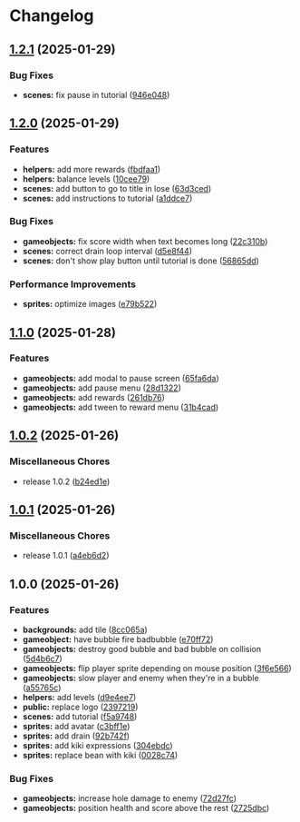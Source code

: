# Changelog

## [1.2.1](https://github.com/remarkablegames/bubble-gun/compare/v1.2.0...v1.2.1) (2025-01-29)


### Bug Fixes

* **scenes:** fix pause in tutorial ([946e048](https://github.com/remarkablegames/bubble-gun/commit/946e048ac6544115a891b0e6dbc1a0113e974ede))

## [1.2.0](https://github.com/remarkablegames/bubble-gun/compare/v1.1.0...v1.2.0) (2025-01-29)


### Features

* **helpers:** add more rewards ([fbdfaa1](https://github.com/remarkablegames/bubble-gun/commit/fbdfaa15023ab480ac2d34e5054e263a5c48bd76))
* **helpers:** balance levels ([10cee79](https://github.com/remarkablegames/bubble-gun/commit/10cee79b361dee7ee1dfbe47b9d8829e1faba35e))
* **scenes:** add button to go to title in lose ([63d3ced](https://github.com/remarkablegames/bubble-gun/commit/63d3ced43dbdfc806b3ac791ef461c4a30401146))
* **scenes:** add instructions to tutorial ([a1ddce7](https://github.com/remarkablegames/bubble-gun/commit/a1ddce70bf32c0928b86bd5e299b8d39721fb505))


### Bug Fixes

* **gameobjects:** fix score width when text becomes long ([22c310b](https://github.com/remarkablegames/bubble-gun/commit/22c310be2415787248be00cd6c93a890effebc92))
* **scenes:** correct drain loop interval ([d5e8f44](https://github.com/remarkablegames/bubble-gun/commit/d5e8f4407de2cbfe026b76e579c24713f99507cd))
* **scenes:** don't show play button until tutorial is done ([56865dd](https://github.com/remarkablegames/bubble-gun/commit/56865dd89161b79fdb97ca0760cc31d38258b213))


### Performance Improvements

* **sprites:** optimize images ([e79b522](https://github.com/remarkablegames/bubble-gun/commit/e79b522cc9adf76b7d59c72d3cdc8629d7cd560d))

## [1.1.0](https://github.com/remarkablegames/bubble-gun/compare/v1.0.2...v1.1.0) (2025-01-28)


### Features

* **gameobjects:** add modal to pause screen ([65fa6da](https://github.com/remarkablegames/bubble-gun/commit/65fa6da138b7d5cf7c6c9482d4ffed375364dbb8))
* **gameobjects:** add pause menu ([28d1322](https://github.com/remarkablegames/bubble-gun/commit/28d1322b71dcaa009c25a5588a41e69cc292169f))
* **gameobjects:** add rewards ([261db76](https://github.com/remarkablegames/bubble-gun/commit/261db76938cdacc83e436fd04314faffb043c10e))
* **gameobjects:** add tween to reward menu ([31b4cad](https://github.com/remarkablegames/bubble-gun/commit/31b4cadebdb227bf9d94acb929ea7df5a82ac0c2))

## [1.0.2](https://github.com/remarkablegames/bubble-gun/compare/v1.0.1...v1.0.2) (2025-01-26)

### Miscellaneous Chores

- release 1.0.2 ([b24ed1e](https://github.com/remarkablegames/bubble-gun/commit/b24ed1e9bc8b5c32029351e6e1d53b5a23c9be28))

## [1.0.1](https://github.com/remarkablegames/bubble-gun/compare/v1.0.0...v1.0.1) (2025-01-26)

### Miscellaneous Chores

- release 1.0.1 ([a4eb6d2](https://github.com/remarkablegames/bubble-gun/commit/a4eb6d2326f985855f4bae1d3b8443833f1b02d1))

## 1.0.0 (2025-01-26)

### Features

- **backgrounds:** add tile ([8cc065a](https://github.com/remarkablegames/bubble-gun/commit/8cc065aa47f537af7b29f0ab4b3e7910b8651ce7))
- **gameobject:** have bubbie fire badbubble ([e70ff72](https://github.com/remarkablegames/bubble-gun/commit/e70ff728ea1f2b64b80b5c117331183571e99f0e))
- **gameobjects:** destroy good bubble and bad bubble on collision ([5d4b6c7](https://github.com/remarkablegames/bubble-gun/commit/5d4b6c795406d686897b80d56f79c447333cecb1))
- **gameobjects:** flip player sprite depending on mouse position ([3f6e566](https://github.com/remarkablegames/bubble-gun/commit/3f6e566a5196b4498c5e04816dc394189ba1e820))
- **gameobjects:** slow player and enemy when they're in a bubble ([a55765c](https://github.com/remarkablegames/bubble-gun/commit/a55765c5dc7db6d366f705652b5272f19909d3ba))
- **helpers:** add levels ([d9e4ee7](https://github.com/remarkablegames/bubble-gun/commit/d9e4ee7dcac584fd97a6c8a6060c5f3b2ee1dac4))
- **public:** replace logo ([2397219](https://github.com/remarkablegames/bubble-gun/commit/2397219c5af1ab1d955ae413ea8588cc63ab2672))
- **scenes:** add tutorial ([f5a9748](https://github.com/remarkablegames/bubble-gun/commit/f5a9748be2ebe18b080fd4ed03b84420dcb13992))
- **sprites:** add avatar ([c3bff1e](https://github.com/remarkablegames/bubble-gun/commit/c3bff1eda29f2713e57a1a23c02c6f78019c504b))
- **sprites:** add drain ([92b742f](https://github.com/remarkablegames/bubble-gun/commit/92b742fd6fba798539cfd818f6992be06adca724))
- **sprites:** add kiki expressions ([304ebdc](https://github.com/remarkablegames/bubble-gun/commit/304ebdccf8bd1aa07db0b676876b3585c07d21c1))
- **sprites:** replace bean with kiki ([0028c74](https://github.com/remarkablegames/bubble-gun/commit/0028c7400033fe0da4c3dd58057810811d89781b))

### Bug Fixes

- **gameobjects:** increase hole damage to enemy ([72d27fc](https://github.com/remarkablegames/bubble-gun/commit/72d27fcd9745661aaa7a321dcaf4ae7a4de6db7f))
- **gameobjects:** position health and score above the rest ([2725dbc](https://github.com/remarkablegames/bubble-gun/commit/2725dbc948c889de3ce3e91c9d5ae60860afc0d6))
